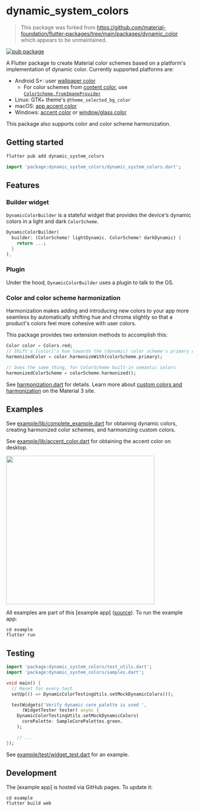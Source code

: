 # dynamic_system_colors

> This package was forked from https://github.com/material-foundation/flutter-packages/tree/main/packages/dynamic_color which appears to be unmaintained.

[![pub package](https://img.shields.io/pub/v/dynamic_system_colors.svg)](https://pub.dev/packages/dynamic_system_colors)

A Flutter package to create Material color schemes based on a platform's implementation of dynamic color. Currently supported platforms are:

- Android S+: user [wallpaper color](https://m3.material.io/styles/color/dynamic-color/user-generated-color#35bc06c5-35d9-4559-9f5d-07ea734cbcb1)
  - For color schemes from [content color](https://m3.material.io/styles/color/dynamic-color/user-generated-color#8af550b9-a19e-4e9f-bb0a-7f611fed5d0f), use [`ColorScheme.fromImageProvider`](https://api.flutter.dev/flutter/material/ColorScheme/fromImageProvider.html)
- Linux: GTK+ theme's `@theme_selected_bg_color`
- macOS: [app accent color](https://developer.apple.com/design/human-interface-guidelines/macos/overview/whats-new-in-macos/#app-accent-colors)
- Windows: [accent color](https://docs.microsoft.com/en-us/windows/apps/design/style/color#accent-color) or [window/glass color](https://web.archive.org/web/20080812195923/http://www.microsoft.com/windows/windows-vista/features/aero.aspx?tabid=2&catid=4)

This package also supports color and color scheme harmonization.

## Getting started

```bash
flutter pub add dynamic_system_colors
```

```dart
import 'package:dynamic_system_colors/dynamic_system_colors.dart';
```

## Features

### Builder widget

`DynamicColorBuilder` is a stateful widget
that provides the device's dynamic colors in a light and dark `ColorScheme`.

```dart
DynamicColorBuilder(
  builder: (ColorScheme? lightDynamic, ColorScheme? darkDynamic) {
    return ...;
  }
),
```

### Plugin

Under the hood, `DynamicColorBuilder` uses a plugin to talk to the OS.

### Color and color scheme harmonization

Harmonization makes adding and introducing new colors to your app more seamless by automatically shifting hue and chroma slightly so that a product's colors feel more cohesive with user colors.

This package provides two extension methods to accomplish this:

```dart
Color color = Colors.red;
// Shift's [color]'s hue towards the (dynamic) color scheme's primary color. This leaves the color recognizable while harmonizing it with a user's dynamic color.
harmonizedColor = color.harmonizeWith(colorScheme.primary);

// Does the same thing, for ColorScheme built-in semantic colors
harmonizedColorScheme = colorScheme.harmonized();
```

See [harmonization.dart] for details. Learn more about [custom colors and harmonization](https://m3.material.io/styles/color/the-color-system/custom-colors) on the Material 3 site.

## Examples

See [example/lib/complete_example.dart][complete example] for obtaining dynamic colors, creating
harmonized color schemes, and harmonizing custom colors.

See [example/lib/accent_color.dart][accent color example] for obtaining the accent color on desktop.

<a href="https://material-foundation.github.io/flutter-packages/dynamic_system_colors">
<img src="https://user-images.githubusercontent.com/6655696/152188934-35e58f5c-2a3c-41af-8d49-faabb1701dcc.png" width="400" /> </a>

All examples are part of this [example app] ([source][example app source]). To run the example app:

```
cd example
flutter run
```

## Testing

```dart
import 'package:dynamic_system_colors/test_utils.dart';
import 'package:dynamic_system_colors/samples.dart';

void main() {
  // Reset for every test
  setUp(() => DynamicColorTestingUtils.setMockDynamicColors());

  testWidgets('Verify dynamic core palette is used ',
      (WidgetTester tester) async {
    DynamicColorTestingUtils.setMockDynamicColors(
      corePalette: SampleCorePalettes.green,
    );

    // ...
});
```

See [example/test/widget_test.dart](https://github.com/hasali19/flutter_dynamic_system_colors/blob/main/example/test/widget_test.dart) for an example.

## Development

The [example app] is hosted via GitHub pages. To update it:

```
cd example
flutter build web
```

[complete example]: https://github.com/hasali19/flutter_dynamic_system_colors/tree/main/example/lib/complete_example.dart
[dynamiccolorbuilder example]: https://github.com/hasali19/flutter_dynamic_system_colors/tree/main/example/lib/dynamic_color_builder_example.dart
[dynamiccolorplugin.getcorepalette example]: https://github.com/hasali19/flutter_dynamic_system_colors/tree/main/example/lib/get_core_palette_example.dart
[example app source]: https://github.com/hasali19/flutter_dynamic_system_colors/tree/main/example/lib/
[harmonization.dart]: https://github.com/hasali19/flutter_dynamic_system_colors/blob/main/lib/src/harmonization.dart
[accent color example]: https://github.com/hasali19/flutter_dynamic_system_colors/blob/main/example/lib/accent_color.dart
